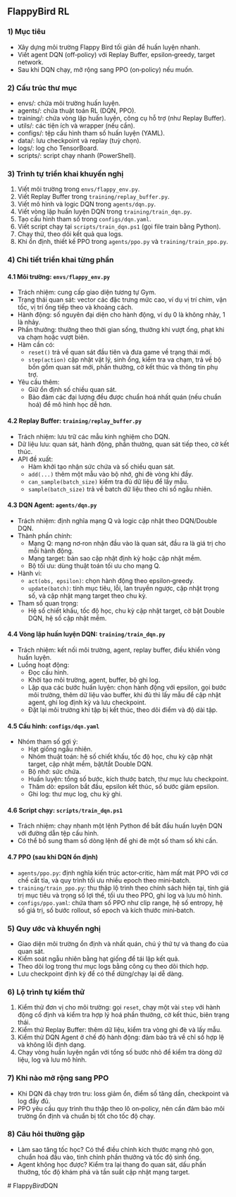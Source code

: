 ## FlappyBird RL

### 1) Mục tiêu

- Xây dựng môi trường Flappy Bird tối giản để huấn luyện nhanh.
- Viết agent DQN (off‑policy) với Replay Buffer, epsilon‑greedy, target network.
- Sau khi DQN chạy, mở rộng sang PPO (on‑policy) nếu muốn.

### 2) Cấu trúc thư mục

- envs/: chứa môi trường huấn luyện.
- agents/: chứa thuật toán RL (DQN, PPO).
- training/: chứa vòng lặp huấn luyện, công cụ hỗ trợ (như Replay Buffer).
- utils/: các tiện ích và wrapper (nếu cần).
- configs/: tệp cấu hình tham số huấn luyện (YAML).
- data/: lưu checkpoint và replay (tuỳ chọn).
- logs/: log cho TensorBoard.
- scripts/: script chạy nhanh (PowerShell).

### 3) Trình tự triển khai khuyến nghị

1. Viết môi trường trong `envs/flappy_env.py`.
2. Viết Replay Buffer trong `training/replay_buffer.py`.
3. Viết mô hình và logic DQN trong `agents/dqn.py`.
4. Viết vòng lặp huấn luyện DQN trong `training/train_dqn.py`.
5. Tạo cấu hình tham số trong `configs/dqn.yaml`.
6. Viết script chạy tại `scripts/train_dqn.ps1` (gọi file train bằng Python).
7. Chạy thử, theo dõi kết quả qua logs.
8. Khi ổn định, thiết kế PPO trong `agents/ppo.py` và `training/train_ppo.py`.

### 4) Chi tiết triển khai từng phần

#### 4.1 Môi trường: `envs/flappy_env.py`

- Trách nhiệm: cung cấp giao diện tương tự Gym.
- Trạng thái quan sát: vector các đặc trưng mức cao, ví dụ vị trí chim, vận tốc, vị trí ống tiếp theo và khoảng cách.
- Hành động: số nguyên đại diện cho hành động, ví dụ 0 là không nhảy, 1 là nhảy.
- Phần thưởng: thưởng theo thời gian sống, thưởng khi vượt ống, phạt khi va chạm hoặc vượt biên.
- Hàm cần có:
  - `reset()` trả về quan sát đầu tiên và đưa game về trạng thái mới.
  - `step(action)` cập nhật vật lý, sinh ống, kiểm tra va chạm, trả về bộ bốn gồm quan sát mới, phần thưởng, cờ kết thúc và thông tin phụ trợ.
- Yêu cầu thêm:
  - Giữ ổn định số chiều quan sát.
  - Bảo đảm các đại lượng đều được chuẩn hoá nhất quán (nếu chuẩn hoá) để mô hình học dễ hơn.

#### 4.2 Replay Buffer: `training/replay_buffer.py`

- Trách nhiệm: lưu trữ các mẫu kinh nghiệm cho DQN.
- Dữ liệu lưu: quan sát, hành động, phần thưởng, quan sát tiếp theo, cờ kết thúc.
- API đề xuất:
  - Hàm khởi tạo nhận sức chứa và số chiều quan sát.
  - `add(...)` thêm một mẫu vào bộ nhớ, ghi đè vòng khi đầy.
  - `can_sample(batch_size)` kiểm tra đủ dữ liệu để lấy mẫu.
  - `sample(batch_size)` trả về batch dữ liệu theo chỉ số ngẫu nhiên.

#### 4.3 DQN Agent: `agents/dqn.py`

- Trách nhiệm: định nghĩa mạng Q và logic cập nhật theo DQN/Double DQN.
- Thành phần chính:
  - Mạng Q: mạng nơ‑ron nhận đầu vào là quan sát, đầu ra là giá trị cho mỗi hành động.
  - Mạng target: bản sao cập nhật định kỳ hoặc cập nhật mềm.
  - Bộ tối ưu: dùng thuật toán tối ưu cho mạng Q.
- Hành vi:
  - `act(obs, epsilon)`: chọn hành động theo epsilon‑greedy.
  - `update(batch)`: tính mục tiêu, lỗi, lan truyền ngược, cập nhật trọng số, và cập nhật mạng target theo chu kỳ.
- Tham số quan trọng:
  - Hệ số chiết khấu, tốc độ học, chu kỳ cập nhật target, cờ bật Double DQN, hệ số cập nhật mềm.

#### 4.4 Vòng lặp huấn luyện DQN: `training/train_dqn.py`

- Trách nhiệm: kết nối môi trường, agent, replay buffer, điều khiển vòng huấn luyện.
- Luồng hoạt động:
  - Đọc cấu hình.
  - Khởi tạo môi trường, agent, buffer, bộ ghi log.
  - Lặp qua các bước huấn luyện: chọn hành động với epsilon, gọi bước môi trường, thêm dữ liệu vào buffer, khi đủ thì lấy mẫu để cập nhật agent, ghi log định kỳ và lưu checkpoint.
  - Đặt lại môi trường khi tập bị kết thúc, theo dõi điểm và độ dài tập.

#### 4.5 Cấu hình: `configs/dqn.yaml`

- Nhóm tham số gợi ý:
  - Hạt giống ngẫu nhiên.
  - Nhóm thuật toán: hệ số chiết khấu, tốc độ học, chu kỳ cập nhật target, cập nhật mềm, bật/tắt Double DQN.
  - Bộ nhớ: sức chứa.
  - Huấn luyện: tổng số bước, kích thước batch, thư mục lưu checkpoint.
  - Thăm dò: epsilon bắt đầu, epsilon kết thúc, số bước giảm epsilon.
  - Ghi log: thư mục log, chu kỳ ghi.

#### 4.6 Script chạy: `scripts/train_dqn.ps1`

- Trách nhiệm: chạy nhanh một lệnh Python để bắt đầu huấn luyện DQN với đường dẫn tệp cấu hình.
- Có thể bổ sung tham số dòng lệnh để ghi đè một số tham số khi cần.

#### 4.7 PPO (sau khi DQN ổn định)

- `agents/ppo.py`: định nghĩa kiến trúc actor‑critic, hàm mất mát PPO với cơ chế cắt tỉa, và quy trình tối ưu nhiều epoch theo mini‑batch.
- `training/train_ppo.py`: thu thập lộ trình theo chính sách hiện tại, tính giá trị mục tiêu và trọng số lợi thế, tối ưu theo PPO, ghi log và lưu mô hình.
- `configs/ppo.yaml`: chứa tham số PPO như clip range, hệ số entropy, hệ số giá trị, số bước rollout, số epoch và kích thước mini‑batch.

### 5) Quy ước và khuyến nghị

- Giao diện môi trường ổn định và nhất quán, chú ý thứ tự và thang đo của quan sát.
- Kiểm soát ngẫu nhiên bằng hạt giống để tái lập kết quả.
- Theo dõi log trong thư mục logs bằng công cụ theo dõi thích hợp.
- Lưu checkpoint định kỳ để có thể dừng/chạy lại dễ dàng.

### 6) Lộ trình tự kiểm thử

1. Kiểm thử đơn vị cho môi trường: gọi `reset`, chạy một vài `step` với hành động cố định và kiểm tra hợp lý hoá phần thưởng, cờ kết thúc, biên trạng thái.
2. Kiểm thử Replay Buffer: thêm dữ liệu, kiểm tra vòng ghi đè và lấy mẫu.
3. Kiểm thử DQN Agent ở chế độ hành động: đảm bảo trả về chỉ số hợp lệ và không lỗi định dạng.
4. Chạy vòng huấn luyện ngắn với tổng số bước nhỏ để kiểm tra dòng dữ liệu, log và lưu mô hình.

### 7) Khi nào mở rộng sang PPO

- Khi DQN đã chạy trơn tru: loss giảm ổn, điểm số tăng dần, checkpoint và log đầy đủ.
- PPO yêu cầu quy trình thu thập theo lô on‑policy, nên cần đảm bảo môi trường ổn định và chuẩn bị tốt cho tốc độ chạy.

### 8) Câu hỏi thường gặp

- Làm sao tăng tốc học? Có thể điều chỉnh kích thước mạng nhỏ gọn, chuẩn hoá đầu vào, tinh chỉnh phần thưởng và tốc độ sinh ống.
- Agent không học được? Kiểm tra lại thang đo quan sát, dấu phần thưởng, tốc độ khám phá và tần suất cập nhật mạng target.

#   F l a p p y _ B i r d _ D Q N  
 
